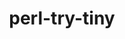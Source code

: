 ---
title: "perl-try-tiny"
layout: cache
categories: [package, develop]
meta: {"compilers": ["none"], "num_specs": 20, "num_specs_by_stack": {"data-vis-sdk": 10, "e4s": 10, "hep": 10, "root": 20}, "oss": ["ubuntu20.04", "ubuntu22.04"], "platforms": ["linux"], "stacks": ["data-vis-sdk", "e4s", "hep", "root"], "targets": ["x86_64_v3"], "versions": ["0.31"]}
spec_details: [{"compiler": "none", "hash": "3cexyl76ycyyepltwahqyp2owdcx5aol", "os": "ubuntu22.04", "platform": "linux", "size": "-", "stacks": ["e4s", "hep", "root"], "target": "x86_64_v3", "variants": ["build_system=perl"], "versions": ["0.31"]}, {"compiler": "none", "hash": "4mjh3mydnwtgc6jvxdteuieeznv5hsms", "os": "ubuntu20.04", "platform": "linux", "size": "-", "stacks": ["data-vis-sdk", "root"], "target": "x86_64_v3", "variants": ["build_system=perl"], "versions": ["0.31"]}, {"compiler": "none", "hash": "4npmr444jusl6rhu7noa7bvrumq35za2", "os": "ubuntu22.04", "platform": "linux", "size": "-", "stacks": ["e4s", "hep", "root"], "target": "x86_64_v3", "variants": ["build_system=perl"], "versions": ["0.31"]}, {"compiler": "none", "hash": "5psmin4kr3innnczavywd6fuwxlljj54", "os": "ubuntu20.04", "platform": "linux", "size": "-", "stacks": ["data-vis-sdk", "root"], "target": "x86_64_v3", "variants": ["build_system=perl"], "versions": ["0.31"]}, {"compiler": "none", "hash": "6bcevjj3elwawduqs3rrc4d74nstupvn", "os": "ubuntu22.04", "platform": "linux", "size": "-", "stacks": ["e4s", "hep", "root"], "target": "x86_64_v3", "variants": ["build_system=perl"], "versions": ["0.31"]}, {"compiler": "none", "hash": "bclieu533bikuxoxcexhyyvs5n2v5jbk", "os": "ubuntu20.04", "platform": "linux", "size": "-", "stacks": ["data-vis-sdk", "root"], "target": "x86_64_v3", "variants": ["build_system=perl"], "versions": ["0.31"]}, {"compiler": "none", "hash": "bsyfdqlkfzis6fabz3jcmhud24lho4sl", "os": "ubuntu22.04", "platform": "linux", "size": "-", "stacks": ["e4s", "hep", "root"], "target": "x86_64_v3", "variants": ["build_system=perl"], "versions": ["0.31"]}, {"compiler": "none", "hash": "e3jntws7aclehhxo4zq42pazml37lqly", "os": "ubuntu20.04", "platform": "linux", "size": "-", "stacks": ["data-vis-sdk", "root"], "target": "x86_64_v3", "variants": ["build_system=perl"], "versions": ["0.31"]}, {"compiler": "none", "hash": "fratzlzhojpuyvznpxwzjptl7sqxxn2x", "os": "ubuntu22.04", "platform": "linux", "size": "-", "stacks": ["e4s", "hep", "root"], "target": "x86_64_v3", "variants": ["build_system=perl"], "versions": ["0.31"]}, {"compiler": "none", "hash": "h26eqia7hx57kqbbulkx5qkfy3dlet7t", "os": "ubuntu22.04", "platform": "linux", "size": "-", "stacks": ["e4s", "hep", "root"], "target": "x86_64_v3", "variants": ["build_system=perl"], "versions": ["0.31"]}, {"compiler": "none", "hash": "h33tecxscqitbqnf6ufhv7g4wbbqyaeo", "os": "ubuntu20.04", "platform": "linux", "size": "-", "stacks": ["data-vis-sdk", "root"], "target": "x86_64_v3", "variants": ["build_system=perl"], "versions": ["0.31"]}, {"compiler": "none", "hash": "j4ducbnlf5f3unbnlgx3yoooholpj5am", "os": "ubuntu22.04", "platform": "linux", "size": "-", "stacks": ["e4s", "hep", "root"], "target": "x86_64_v3", "variants": ["build_system=perl"], "versions": ["0.31"]}, {"compiler": "none", "hash": "jdnms7xdqbvk6sopr7fhseleab7ssmvg", "os": "ubuntu20.04", "platform": "linux", "size": "-", "stacks": ["data-vis-sdk", "root"], "target": "x86_64_v3", "variants": ["build_system=perl"], "versions": ["0.31"]}, {"compiler": "none", "hash": "kc6xxydc5yaslng5zgi32i2laekgc6pt", "os": "ubuntu22.04", "platform": "linux", "size": "-", "stacks": ["e4s", "hep", "root"], "target": "x86_64_v3", "variants": ["build_system=perl"], "versions": ["0.31"]}, {"compiler": "none", "hash": "kpdttmpyfluxy4cpdhfb67auognevndq", "os": "ubuntu20.04", "platform": "linux", "size": "-", "stacks": ["data-vis-sdk", "root"], "target": "x86_64_v3", "variants": ["build_system=perl"], "versions": ["0.31"]}, {"compiler": "none", "hash": "ku6ikunqau2irxi5h5c4xwj6qcv2moyh", "os": "ubuntu20.04", "platform": "linux", "size": "-", "stacks": ["data-vis-sdk", "root"], "target": "x86_64_v3", "variants": ["build_system=perl"], "versions": ["0.31"]}, {"compiler": "none", "hash": "qourolzonxt3vm32o2utvorqrszlqr5x", "os": "ubuntu22.04", "platform": "linux", "size": "-", "stacks": ["e4s", "hep", "root"], "target": "x86_64_v3", "variants": ["build_system=perl"], "versions": ["0.31"]}, {"compiler": "none", "hash": "wf5fs3ejpfx5dh5xhy5juymok5grync7", "os": "ubuntu20.04", "platform": "linux", "size": "-", "stacks": ["data-vis-sdk", "root"], "target": "x86_64_v3", "variants": ["build_system=perl"], "versions": ["0.31"]}, {"compiler": "none", "hash": "xtdne2ypncfrws347memgppmtnlmsegx", "os": "ubuntu22.04", "platform": "linux", "size": "-", "stacks": ["e4s", "hep", "root"], "target": "x86_64_v3", "variants": ["build_system=perl"], "versions": ["0.31"]}, {"compiler": "none", "hash": "yu3q37twomustpmqwm6vvj7nx6dwl2pf", "os": "ubuntu20.04", "platform": "linux", "size": "-", "stacks": ["data-vis-sdk", "root"], "target": "x86_64_v3", "variants": ["build_system=perl"], "versions": ["0.31"]}]
---